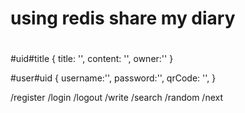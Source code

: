 # using redis share my diary
# 

#uid#title
{
  title: '',
  content: '',
  owner:''
}

#user#uid
{
  username:'',
  password:'',
  qrCode: '',
}

/register
/login
/logout
/write
/search
/random
/next

